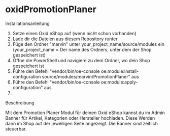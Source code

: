 # oxidPromotionPlaner

Installationsanleitung

1. Setze einen Oxid eShop auf (wenn nicht schon vorhanden)
2. Lade dir die Dateien aus diesem Repository runter
3. Füge den Ordner "marvin" unter your_project_name/source/modules ein (your_project_name = Der name des Ordners, unter dem der Shop gespeichert ist)
4. Öffne die PowerShell und navigiere zu dem Ordner, wo dein Shop gespeichert ist
5. Führe den Befehl "vendor/bin/oe-console oe:module:install-configuration source/modules/marvin/PromotionPlaner" aus
6. Führe den Befehl "vendor/bin/oe-console oe:module:apply-configuration" aus
7. 

Beschreibung

Mit dem Promotion Planer Modul für deinen Oxid eShop kannst du im Admin Banner für Artikel, Kategorien oder Hersteller hochladen. Diese Werden dann im Shop auf der 
jeweiligen Seite angezeigt. Die Banner sind zeitlich steuerbar.
